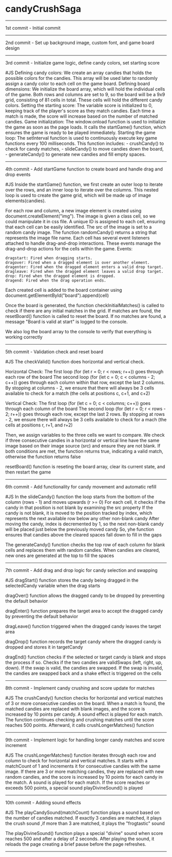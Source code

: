 # candyCrushSaga
************
1st commit - Initial commit
************
2nd commit - Set up background image, custom font, and game board design
************
3rd commit - Initialize game logic, define candy colors, set starting score

#JS 
Defining candy colors: We create an array candies that holds the possible colors for the candies. This array will be used later to randomly assign a candy color to each cell on the game board.
Defining board dimensions: We initialize the board array, which will hold the individual cells of the game. Both rows and columns are set to 9, so the board will be a 9x9 grid, consisting of 81 cells in total. These cells will hold the different candy colors.
Setting the starting score: The variable score is initialized to 0, keeping track of the player's score as they match candies. Each time a match is made, the score will increase based on the number of matched candies.
Game initialization: The window.onload function is used to initialize the game as soon as the page loads. It calls the startGame() function, which ensures the game is ready to be played immediately.
Starting the game loop: The setInterval function is used to continuously execute key game functions every 100 milliseconds. 
This function includes:  - crushCandy() to check for candy matches,
                         - slideCandy() to move candies down the board,
                         - generateCandy() to generate new candies and fill empty spaces.
*******************************
4th commit - Add startGame function to create board and handle drag and drop events

#JS
Inside the startGame() function, we first create an outer loop to iterate over the rows, and an inner loop to iterate over the columns. This nested loop is used to create the game grid, which will be made up of image elements(candies).

For each row and column, a new image element is created using document.createElement("img").
The image is given a class cell, so we could manipulate it in css file.
A unique ID is assigned to each cell, ensuring that each cell can be easily identified.
The src of the image is set to a random candy image. 
The function randomCandy() returns a string that represents the image file name.
Each cell has several event listeners attached to handle drag-and-drop interactions. These events manage the drag-and-drop actions for the cells within the game. Events:

    dragstart: Fired when dragging starts.
    dragover: Fired when a dragged element is over another element.
    dragenter: Fired when the dragged element enters a valid drop target.
    dragleave: Fired when the dragged element leaves a valid drop target.
    drop: Fired when the dragged element is dropped.
    dragend: Fired when the drag operation ends.

Each created cell is added to the board container using document.getElementById("board").append(cell)

Once the board is generated, the function checkInitialMatches() is called to check if there are any initial matches in the grid. If matches are found, the resetBoard() function is called to reset the board. If no matches are found, a message "Board is valid at start" is logged to the console.

We also log the board array to the console to verify that everything is working correctly
************************
5th commit - Validation check and reset board

#JS
The checkValid() function does horizontal and vertical check. 

Horizontal Check:
The first loop (for (let r = 0; r < rows; r++)) goes through each row of the board
The second loop (for (let c = 0; c < columns - 2; c++)) goes through each column within that row, except the last 2 columns. By stopping at columns - 2, we ensure that there will always be 3 cells available to check for a match (the cells at positions c, c+1, and c+2)

Vertical Check:
The first loop (for (let c = 0; c < columns; c++)) goes through each column of the board
The second loop (for (let r = 0; r < rows - 2; r++)) goes through each row, except the last 2 rows. By stopping at rows - 2, we ensure there will always be 3 cells available to check for a mach (the cells at positions r, r+1, and r+2)

Then, we assign variables to the three cells we want to compare. We check if three consecutive candies in a horizontal or vertical line have the same image based on their image source (src) and ensure they are not blank. If both conditions are met, the function returns true, indicating a valid match, otherwise the function returns false 

resetBoard() function is reseting the board array, clear its current state, and then restart the game
***********************
6th commit - Add functionality for candy movement and automatic refill

#JS
In the slideCandy() function the loop starts from the bottom of the column (rows - 1) and moves upwards (r >= 0)
For each cell, it checks if the candy in that position is not blank by examining the src property
If the candy is not blank, it is moved to the position tracked by index, which represents the next available row below any other non-blank candy
After moving the candy, index is decremented by 1, so the next non-blank candy will be placed just below the previously moved candy
So, yhe function ensures that candies above the cleared spaces fall down to fill in the gaps

The generateCandy() function checks the top row of each column for blank cells and replaces them with random candies. When candies are cleared, new ones are generated at the top to fill the spaces
************************
7th commit - Add drag and drop logic for candy selection and swapping

#JS
dragStart() function stores the candy being dragged in the selectedCandy variable when the drag starts

dragOver() function allows the dragged candy to be dropped by preventing the default behavior

dragEnter() function prepares the target area to accept the dragged candy by preventing the default behavior

dragLeave() function triggered when the dragged candy leaves the target area

dragDrop() function records the target candy where the dragged candy is dropped and stores it in targetCandy

dragEnd() function checks if the selected or target candy is blank and stops the process if so. Checks if the two candies are validSwaps (left, right, up, down). If the swap is valid, the candies are swapped. If the swap is invalid, the candies are swapped back and a shake effect is triggered on the cells
**************************
8th commit - Implement candy crushing and score update for matches

#JS
The crushCandy() function checks for horizontal and vertical matches of 3 or more consecutive candies on the board. When a match is found, the matched candies are replaced with blank images, and the score is increased by 10 points per candy. A sound effect is played for each match. The function continues checking and crushing matches until the score reaches 500 points. Afterward, it calls crushLongerMatches() function
***************************
9th commit - Implement logic for handling longer candy matches and score increment

#JS
The crushLongerMatches() function iterates through each row and column to check for horizontal and vertical matches. It starts with a matchCount of 1 and increments it for consecutive candies with the same image. If there are 3 or more matching candies, they are replaced with new random candies, and the score is increased by 10 points for each candy in the match. A sound is played for each match. If the score reaches or exceeds 500 points, a special sound playDivineSound() is played
*****************************
10th commit - Adding sound effects

#JS
The playCandySound(matchCount) function plays a sound based on the number of candies matched. If exactly 3 candies are matched, it plays the crush sound ,if more than 3 are matched, it plays the "frogtastic" sound

The playDivineSound() function plays a special "divine" sound when score reaches 500 and after a delay of 2 seconds. After playing the sound, it reloads the page creating a brief pause before the page refreshes.
*****************************************

